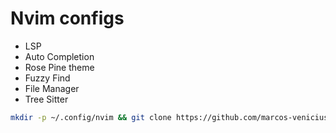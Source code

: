 # Nvim configs

- LSP
- Auto Completion
- Rose Pine theme
- Fuzzy Find
- File Manager
- Tree Sitter

```bash
mkdir -p ~/.config/nvim && git clone https://github.com/marcos-venicius/nvim-configs ~/.config/nvim
```

